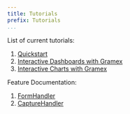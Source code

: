 ```yaml
---
title: Tutorials
prefix: Tutorials
...
```


List of current tutorials:

1. [Quickstart](quickstart/)
2. [Interactive Dashboards with Gramex](dashboards/)
3. [Interactive Charts with Gramex](charts/)


Feature Documentation:

1. [FormHandler](formhandler.md)
1. [CaptureHandler](capturehandler.md)
